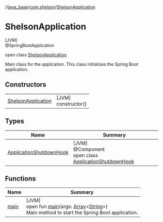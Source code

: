 //[java_base](../../../index.md)/[com.shelson](../index.md)/[ShelsonApplication](index.md)

# ShelsonApplication

[JVM]\
@SpringBootApplication

open class [ShelsonApplication](index.md)

Main class for the application. This class initializes the Spring Boot application.

## Constructors

| | |
|---|---|
| [ShelsonApplication](-shelson-application.md) | [JVM]<br>constructor() |

## Types

| Name | Summary |
|---|---|
| [ApplicationShutdownHook](-application-shutdown-hook/index.md) | [JVM]<br>@Component<br>open class [ApplicationShutdownHook](-application-shutdown-hook/index.md) |

## Functions

| Name | Summary |
|---|---|
| [main](main.md) | [JVM]<br>open fun [main](main.md)(args: [Array](https://kotlinlang.org/api/latest/jvm/stdlib/kotlin/-array/index.html)&lt;[String](https://docs.oracle.com/javase/8/docs/api/java/lang/String.html)&gt;)<br>Main method to start the Spring Boot application. |
